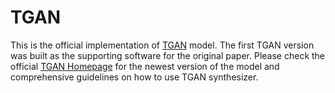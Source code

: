 # TGAN
This is the official implementation of [TGAN](https://arxiv.org/abs/1811.11264) model. The first TGAN version was built as the supporting software for the original paper. Please check the official [TGAN Homepage](https://github.com/sdv-dev/TGAN) for the newest version of the model and comprehensive guidelines on how to use TGAN synthesizer.  